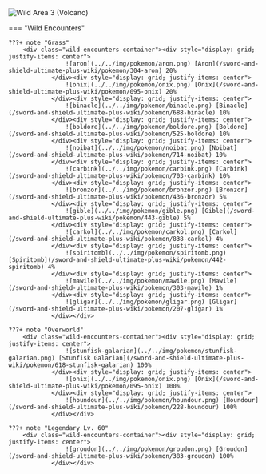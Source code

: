 <img src="../../img/routes/Wild Area 3 (Volcano).png" alt="Wild Area 3 (Volcano)"/>

=== "Wild Encounters"


	???+ note "Grass"
		<div class="wild-encounters-container"><div style="display: grid; justify-items: center">
                    ![aron](../../img/pokemon/aron.png) [Aron](/sword-and-shield-ultimate-plus-wiki/pokemon/304-aron) 20%
                </div><div style="display: grid; justify-items: center">
                    ![onix](../../img/pokemon/onix.png) [Onix](/sword-and-shield-ultimate-plus-wiki/pokemon/095-onix) 20%
                </div><div style="display: grid; justify-items: center">
                    ![binacle](../../img/pokemon/binacle.png) [Binacle](/sword-and-shield-ultimate-plus-wiki/pokemon/688-binacle) 10%
                </div><div style="display: grid; justify-items: center">
                    ![boldore](../../img/pokemon/boldore.png) [Boldore](/sword-and-shield-ultimate-plus-wiki/pokemon/525-boldore) 10%
                </div><div style="display: grid; justify-items: center">
                    ![noibat](../../img/pokemon/noibat.png) [Noibat](/sword-and-shield-ultimate-plus-wiki/pokemon/714-noibat) 10%
                </div><div style="display: grid; justify-items: center">
                    ![carbink](../../img/pokemon/carbink.png) [Carbink](/sword-and-shield-ultimate-plus-wiki/pokemon/703-carbink) 10%
                </div><div style="display: grid; justify-items: center">
                    ![bronzor](../../img/pokemon/bronzor.png) [Bronzor](/sword-and-shield-ultimate-plus-wiki/pokemon/436-bronzor) 5%
                </div><div style="display: grid; justify-items: center">
                    ![gible](../../img/pokemon/gible.png) [Gible](/sword-and-shield-ultimate-plus-wiki/pokemon/443-gible) 5%
                </div><div style="display: grid; justify-items: center">
                    ![carkol](../../img/pokemon/carkol.png) [Carkol](/sword-and-shield-ultimate-plus-wiki/pokemon/838-carkol) 4%
                </div><div style="display: grid; justify-items: center">
                    ![spiritomb](../../img/pokemon/spiritomb.png) [Spiritomb](/sword-and-shield-ultimate-plus-wiki/pokemon/442-spiritomb) 4%
                </div><div style="display: grid; justify-items: center">
                    ![mawile](../../img/pokemon/mawile.png) [Mawile](/sword-and-shield-ultimate-plus-wiki/pokemon/303-mawile) 1%
                </div><div style="display: grid; justify-items: center">
                    ![gligar](../../img/pokemon/gligar.png) [Gligar](/sword-and-shield-ultimate-plus-wiki/pokemon/207-gligar) 1%
                </div></div>

	???+ note "Overworld"
		<div class="wild-encounters-container"><div style="display: grid; justify-items: center">
                    ![stunfisk-galarian](../../img/pokemon/stunfisk-galarian.png) [Stunfisk Galarian](/sword-and-shield-ultimate-plus-wiki/pokemon/618-stunfisk-galarian) 100%
                </div><div style="display: grid; justify-items: center">
                    ![onix](../../img/pokemon/onix.png) [Onix](/sword-and-shield-ultimate-plus-wiki/pokemon/095-onix) 100%
                </div><div style="display: grid; justify-items: center">
                    ![houndour](../../img/pokemon/houndour.png) [Houndour](/sword-and-shield-ultimate-plus-wiki/pokemon/228-houndour) 100%
                </div></div>

	???+ note "Legendary Lv. 60"
		<div class="wild-encounters-container"><div style="display: grid; justify-items: center">
                    ![groudon](../../img/pokemon/groudon.png) [Groudon](/sword-and-shield-ultimate-plus-wiki/pokemon/383-groudon) 100%
                </div></div>



